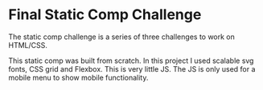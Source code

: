 # Final Static Comp Challenge

The static comp challenge is a series of three challenges to work on HTML/CSS.

This static comp was built from scratch. 
In this project I used scalable svg fonts, CSS grid and Flexbox. This is very little JS. The 
JS is only used for a mobile menu to show mobile functionality. 



